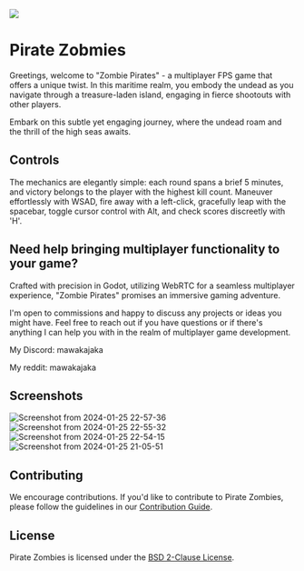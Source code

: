 ![](https://dcbadge.vercel.app/api/shield/581535100852895744)

# Pirate Zobmies
Greetings, welcome to "Zombie Pirates" - a multiplayer FPS game that offers a unique twist. In this maritime realm, you embody the undead as you navigate through a treasure-laden island, engaging in fierce shootouts with other players.

Embark on this subtle yet engaging journey, where the undead roam and the thrill of the high seas awaits. 

## Controls

The mechanics are elegantly simple: each round spans a brief 5 minutes, and victory belongs to the player with the highest kill count. Maneuver effortlessly with WSAD, fire away with a left-click, gracefully leap with the spacebar, toggle cursor control with Alt, and check scores discreetly with 'H'.

## Need help bringing multiplayer functionality to your game?
Crafted with precision in Godot, utilizing WebRTC for a seamless multiplayer experience, "Zombie Pirates" promises an immersive gaming adventure.

I'm open to commissions and happy to discuss any projects or ideas you might have. Feel free to reach out if you have questions or if there's anything I can help you with in the realm of multiplayer game development.

My Discord: mawakajaka

My reddit: mawakajaka

## Screenshots
![Screenshot from 2024-01-25 22-57-36](https://github.com/jonathaneeckhout/pirate-zombies/assets/44840503/b7eb6cae-95b3-4ec4-9c25-0b127e7bb43d)
![Screenshot from 2024-01-25 22-55-32](https://github.com/jonathaneeckhout/pirate-zombies/assets/44840503/030b2faf-5836-40ce-b284-cc81dd959955)
![Screenshot from 2024-01-25 22-54-15](https://github.com/jonathaneeckhout/pirate-zombies/assets/44840503/23f7d26c-1f90-4d7a-b907-9ba9bb51d17a)
![Screenshot from 2024-01-25 21-05-51](https://github.com/jonathaneeckhout/pirate-zombies/assets/44840503/6bea18f7-a443-47db-af35-b3120f1bef9e)

## Contributing

We encourage contributions. If you'd like to contribute to Pirate Zombies, please follow the guidelines in our [Contribution Guide](CONTRIBUTING.md).

## License

Pirate Zombies is licensed under the [BSD 2-Clause License](LICENSE).
